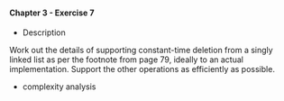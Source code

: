 #### Chapter 3 - Exercise 7
* Description

Work out the details of supporting constant-time deletion from a singly
linked list as per the footnote from page 79, ideally to an actual implementation.
Support the other operations as efficiently as possible.

* complexity analysis





